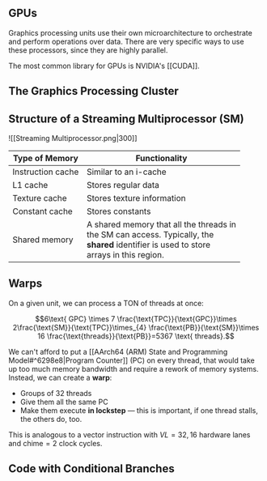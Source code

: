 ## GPUs

Graphics processing units use their own microarchitecture to orchestrate and perform operations over data. There are very specific ways to use these processors, since they are highly parallel. 

The most common library for GPUs is NVIDIA's [[CUDA]].

## The Graphics Processing Cluster

## Structure of a Streaming Multiprocessor (SM)

![[Streaming Multiprocessor.png|300]]


| Type of Memory    | Functionality                                                                                                                                    |
| ----------------- | ------------------------------------------------------------------------------------------------------------------------------------------------ |
| Instruction cache | Similar to an i-cache                                                                                                                            |
| L1 cache          | Stores regular data                                                                                                                              |
| Texture cache     | Stores texture information                                                                                                                       |
| Constant cache    | Stores constants                                                                                                                                 |
| Shared memory     | A shared memory that all the threads in<br>the SM can access. Typically, the<br>__shared__ identifier is used to store<br>arrays in this region. |
## Warps

On a given unit, we can process a TON of threads at once: 

$$6\text{ GPC} \times 7 \frac{\text{TPC}}{\text{GPC}}\times 2\frac{\text{SM}}{\text{TPC}}\times_{4} \frac{\text{PB}}{\text{SM}}\times 16 \frac{\text{threads}}{\text{PB}}=5367 \text{ threads}.$$

We can't afford to put a [[AArch64 (ARM) State and Programming Model#^6298e8|Program Counter]] (PC) on every thread, that would take up too much memory bandwidth and require a rework of memory systems. Instead, we can create a **warp**: 
- Groups of 32 threads
- Give them all the same PC
- Make them execute **in lockstep** — this is important, if one thread stalls, the others do, too.

This is analogous to a vector instruction with $VL=32,16$ hardware lanes and $\text{chime}=2$ clock cycles.


## Code with Conditional Branches


